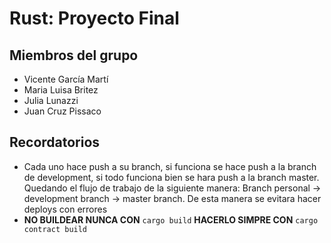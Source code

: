 # Rust: Proyecto Final

## Miembros del grupo

- Vicente García Martí
- Maria Luisa Britez
- Julia Lunazzi
- Juan Cruz Pissaco

## Recordatorios

- Cada uno hace push a su branch, si funciona se hace push a la branch de development, si todo funciona bien se hara push a la branch master. Quedando el flujo de trabajo de la siguiente manera:
Branch personal -> development branch -> master branch.
De esta manera se evitara hacer deploys con errores
- **NO BUILDEAR NUNCA CON** `cargo build` **HACERLO SIMPRE CON** `cargo contract build`